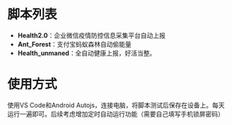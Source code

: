 # 脚本列表
- **Health2.0**：企业微信疫情防控信息采集平台自动上报
- **Ant_Forest**：支付宝蚂蚁森林自动偷能量
- **Health_unmaned**：全自动健康上报，好活当整。

# 使用方式
使用VS Code和Android Autojs，连接电脑，将脚本测试后保存在设备上。每天运行一遍即可。后续考虑增加定时自动运行功能（需要自己填写手机锁屏密码）
